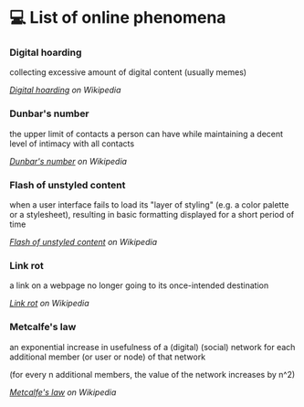 # 💻 List of online phenomena

### Digital hoarding

collecting excessive amount of digital content (usually memes)

[_Digital hoarding_](https://en.wikipedia.org/wiki/Digital_hoarding) _on Wikipedia_

### Dunbar's number

the upper limit of contacts a person can have while maintaining a decent level of intimacy with all contacts

[_Dunbar's number_](https://en.wikipedia.org/wiki/Dunbar's_number) _on Wikipedia_

### Flash of unstyled content

when a user interface fails to load its "layer of styling" (e.g. a color palette or a stylesheet), resulting in basic formatting displayed for a short period of time

[_Flash of unstyled content_](https://en.wikipedia.org/wiki/Flash_of_unstyled_content) _on Wikipedia_

### Link rot

a link on a webpage no longer going to its once-intended destination

[_Link rot_](https://en.wikipedia.org/wiki/Link_rot) _on Wikipedia_

### Metcalfe's law

an exponential increase in usefulness of a (digital) (social) network for each additional member (or user or node) of that network

(for every n additional members, the value of the network increases by n^2)

[_Metcalfe's law_](https://en.wikipedia.org/wiki/Metcalfe's_law) _on Wikipedia_

